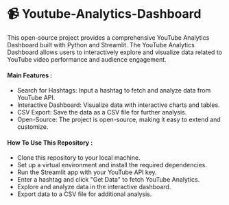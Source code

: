 # 📹 Youtube-Analytics-Dashboard
This open-source project provides a comprehensive YouTube Analytics Dashboard built with Python and Streamlit. The YouTube Analytics Dashboard allows users to interactively explore and visualize data related to YouTube video performance and audience engagement.

#### Main Features :
- Search for Hashtags: Input a hashtag to fetch and analyze data from YouTube API.
- Interactive Dashboard: Visualize data with interactive charts and tables.
- CSV Export: Save the data as a CSV file for further analysis.
- Open-Source: The project is open-source, making it easy to extend and customize.

#### How To Use This Repository :
- Clone this repository to your local machine.
- Set up a virtual environment and install the required dependencies.
- Run the Streamlit app with your YouTube API key.
- Enter a hashtag and click "Get Data" to fetch YouTube Analytics.
- Explore and analyze data in the interactive dashboard.
- Export data to a CSV file for additional analysis.

